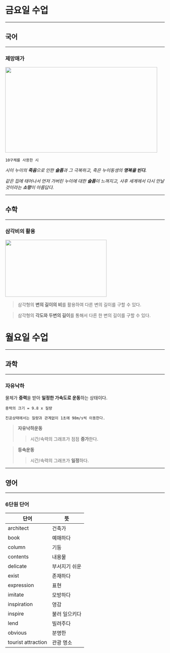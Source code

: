 # **금요일 수업**

- - -

## **국어**

- - -

### **제망매가**

<img src="https://i.ytimg.com/vi/TY07g8vHq-A/maxresdefault.jpg" width="480" height="270"> 

    10구체를 사용한 시

*시이 누이의 **죽음**으로 인한 **슬픔**과 그 극복하고, 죽은 누이동생의 **명복을 빈다.***

*같은 집에 태어나서 먼저 가버린 누이에 대한 **슬픔**이 느껴지고,
사후 세계에서 다시 만날 것이라는 **소망**이 아름답다.*

- - -

## **수학**

- - -

### **삼각비의 활용**

<img src="https://lh3.googleusercontent.com/proxy/zWy39LzlUL4qxxkCJ17AB4WfrzpOcmMg2fLR3xfWtTfzsj7407PXZaK4kkyeQdQYA-1nVYENKUt8xCgnDom7oLkeFPdPeQDqhRaeiX7cqqTp66qkda_HYD5U0MDsRc2p25mFDtSWc90hdID3G4ZhHQ" width="320" height="180">

> 삼각형의 **변의 길이의 비**를 활용하여 다른 변의 길이를 구할 수 있다.

> 삼각형의 **각도와 두변의 길이**를 통해서 다른 한 변의 길이를 구할 수 있다.

# **월요일 수업**

- - -

## **과학**

- - -

### **자유낙하**

물체가 **중력**을 받아 **일정한 가속도로 운동**하는 상태이다.

    중력의 크기 = 9.8 x 질량

    진공상태에서는 질량과 관계없이 1초에 98m/s씩 이동한다.

> **자유낙하운동**
>   > 시간/속력의 그래프가 점점 **증가**한다.

> **등속운동**
>   > 시간/속력의 그래프가 **일정**하다.

- - -

## 영어

- - - 

### **6단원 단어**

| 단어 | 뜻 |
| --- | --- |  
| architect | 건축가 |
| book | 예매하다 |
| column | 기둥 |
| contents | 내용물 |
| delicate | 부서지기 쉬운 |
| exist | 존재하다 |
| expression | 표현 |
| imitate | 모방하다 |
| inspiration | 영감 |
| inspire | 불러 일으키다 |
| lend | 빌려주다 |
| obvious | 분명한 |
| tourist attraction | 관광 명소 |
